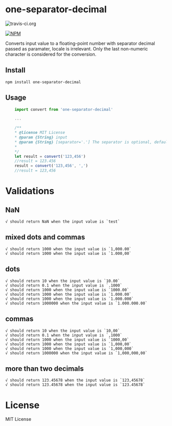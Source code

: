 # one-separator-decimal
![travis-ci.org](https://api.travis-ci.org/tiago-marques/one-separator-decimal.svg?branch=master)

[![NPM](https://nodei.co/npm/one-separator-decimal.png)](https://nodei.co/npm/one-separator-decimal/)

Converts input value to a floating-point number with separator decimal passed as paramater, locale is irrelevant. Only the last non-numeric character is considered for the conversion.
 


## Install
    npm install one-separator-decimal

## Usage
```javascript
    import convert from 'one-separator-decimal'

    ...

    /**
    * @license MIT License
    * @param {String} input
    * @param {String} [separator='.'] The separator is optional, default value is a dot.
    *
    */
    let result = convert('123,456')
    //result = 123.456
    result = convert('123,456', ',')
    //result = 123,456
```

# Validations

## NaN
    √ should return NaN when the input value is `test`
## mixed dots and commas
    √ should return 1000 when the input value is `1,000.00`
    √ should return 1000 when the input value is `1.000,00`
## dots
    √ should return 10 when the input value is `10.00`
    √ should return 0.1 when the input value is `.1000`
    √ should return 1000 when the input value is `1000.00`
    √ should return 1000 when the input value is `1.000.00`
    √ should return 1000 when the input value is `1.000.000`
    √ should return 1000000 when the input value is `1.000.000.00`
## commas
    √ should return 10 when the input value is `10,00`
    √ should return 0.1 when the input value is `,1000`
    √ should return 1000 when the input value is `1000,00`
    √ should return 1000 when the input value is `1,000,00`
    √ should return 1000 when the input value is `1,000,000`
    √ should return 1000000 when the input value is `1,000,000,00`
## more than two decimals
    √ should return 123.45678 when the input value is `123,45678`
    √ should return 123.45678 when the input value is `123.45678`

# License
MIT License
